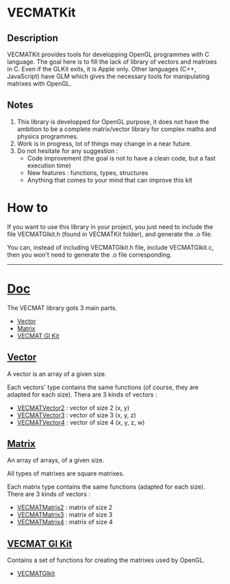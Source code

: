# VECMATKit
## Description
VECMATKit provides tools for developping OpenGL programmes with C language. The goal here is to fill the lack of library of vectors and matrixes in C. Even if the GLKit exits, it is Apple only. Other languages (C++, JavaScript) have GLM which gives the necessary tools for manipulating matrixes with OpenGL.

## Notes
1. This library is developped for OpenGL purpose, it does not have the ambition to be a complete matrix/vector library for complex maths and physics programmes.
2. Work is in progress, lot of things may change in a near future.
3. Do not hesitate for any suggestion :
    * Code improvement (the goal is not to have a clean code, but a fast execution time)
    * New features : functions, types, structures
    * Anything that comes to your mind that can improve this kit

# How to
If you want to use this library in your project, you just need to include the file VECMATGlkit.h (found in VECMATKit folder), and generate the .o file.

You can, instead of including VECMATGlkit.h file, include VECMATGlkit.c, then you won't need to generate the .o file corresponding.

_____________
# [Doc](./Doc/VECMATKit.md)

The VECMAT library gots 3 main parts.

* [Vector](./Doc/VECMATVector/VECMATVector.md)
* [Matrix](./Doc/VECMATMatrix/VECMATMatrix.md)
* [VECMAT Gl Kit](./Doc/VECMATGlkit/VECMATGlkit.md)

## [Vector](./Doc/VECMATVector/VECMATVector.md)

A vector is an array of a given size.

Each vectors' type contains the same functions (of course, they are adapted for each size). Thera are 3 kinds of vectors :

* [VECMATVector2](./Doc/VECMATVector/VECMATVector2.md) : vector of size 2 (x, y)
* [VECMATVector3](./Doc/VECMATVector/VECMATVector3.md) : vector of size 3 (x, y, z)
* [VECMATVector4](./Doc/VECMATVector/VECMATVector4.md) : vector of size 4 (x, y, z, w)

## [Matrix](./Doc/VECMATMatrix/VECMATMatrix.md)

An array of arrays, of a given size.

All types of matrixes are square matrixes.

Each matrix type contains the same functions (adapted for each size). There are 3 kinds of vectors :

* [VECMATMatrix2](./Doc/VECMATMatrix/VECMATMatrix2.md) : matrix of size 2
* [VECMATMatrix3](./Doc/VECMATMatrix/VECMATMatrix3.md) : matrix of size 3
* [VECMATMatrix4](./Doc/VECMATMatrix/VECMATMatrix4.md) : matrix of size 4

## [VECMAT Gl Kit](./Doc/VECMATGlkit/VECMATGlkit.md)

Contains a set of functions for creating the matrixes used by OpenGL.
		
* [VECMATGlkit](./Doc/VECMATGlkit/VECMATGlkit.md)
